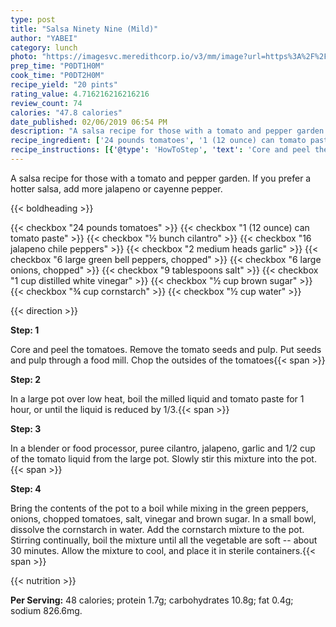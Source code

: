 ```yaml
---
type: post
title: "Salsa Ninety Nine (Mild)"
author: "YABEI"
category: lunch
photo: "https://imagesvc.meredithcorp.io/v3/mm/image?url=https%3A%2F%2Fimages.media-allrecipes.com%2Fuserphotos%2F3910866.jpg"
prep_time: "P0DT1H0M"
cook_time: "P0DT2H0M"
recipe_yield: "20 pints"
rating_value: 4.716216216216216
review_count: 74
calories: "47.8 calories"
date_published: 02/06/2019 06:54 PM
description: "A salsa recipe for those with a tomato and pepper garden.  If you prefer a hotter salsa, add more jalapeno or cayenne pepper."
recipe_ingredient: ['24 pounds tomatoes', '1 (12 ounce) can tomato paste', '½ bunch cilantro', '16 jalapeno chile peppers', '2 medium heads garlic', '6 large green bell peppers, chopped', '6 large onions, chopped', '9 tablespoons salt', '1 cup distilled white vinegar', '½ cup brown sugar', '¾ cup cornstarch', '½ cup water']
recipe_instructions: [{'@type': 'HowToStep', 'text': 'Core and peel the tomatoes. Remove the tomato seeds and pulp. Put seeds and pulp through a food mill. Chop the outsides of the tomatoes\n'}, {'@type': 'HowToStep', 'text': 'In a large pot over low heat, boil the milled liquid and tomato paste  for 1 hour, or until the liquid is reduced by 1/3.\n'}, {'@type': 'HowToStep', 'text': 'In a blender or food processor, puree cilantro, jalapeno, garlic and 1/2 cup of the tomato liquid from the large pot. Slowly stir this mixture into the pot.\n'}, {'@type': 'HowToStep', 'text': 'Bring the contents of the pot to a boil while mixing in the green peppers, onions, chopped tomatoes, salt, vinegar and brown sugar. In a small bowl, dissolve the cornstarch in water. Add the cornstarch mixture to the pot. Stirring continually, boil the mixture until all the vegetable are soft  -- about 30 minutes. Allow the mixture to cool, and place it in sterile containers.\n'}]
---
```


A salsa recipe for those with a tomato and pepper garden.  If you prefer a hotter salsa, add more jalapeno or cayenne pepper. 

{{< boldheading >}}

{{< checkbox "24 pounds tomatoes" >}}
{{< checkbox "1 (12 ounce) can tomato paste" >}}
{{< checkbox "½ bunch cilantro" >}}
{{< checkbox "16  jalapeno chile peppers" >}}
{{< checkbox "2 medium heads garlic" >}}
{{< checkbox "6 large green bell peppers, chopped" >}}
{{< checkbox "6 large onions, chopped" >}}
{{< checkbox "9 tablespoons salt" >}}
{{< checkbox "1 cup distilled white vinegar" >}}
{{< checkbox "½ cup brown sugar" >}}
{{< checkbox "¾ cup cornstarch" >}}
{{< checkbox "½ cup water" >}}


{{< direction >}}

**Step: 1**

Core and peel the tomatoes. Remove the tomato seeds and pulp. Put seeds and pulp through a food mill. Chop the outsides of the tomatoes{{< span >}}

**Step: 2**

In a large pot over low heat, boil the milled liquid and tomato paste  for 1 hour, or until the liquid is reduced by 1/3.{{< span >}}

**Step: 3**

In a blender or food processor, puree cilantro, jalapeno, garlic and 1/2 cup of the tomato liquid from the large pot. Slowly stir this mixture into the pot.{{< span >}}

**Step: 4**

Bring the contents of the pot to a boil while mixing in the green peppers, onions, chopped tomatoes, salt, vinegar and brown sugar. In a small bowl, dissolve the cornstarch in water. Add the cornstarch mixture to the pot. Stirring continually, boil the mixture until all the vegetable are soft  -- about 30 minutes. Allow the mixture to cool, and place it in sterile containers.{{< span >}}

{{< nutrition >}}

**Per Serving:** 48 calories; protein 1.7g; carbohydrates 10.8g; fat 0.4g; sodium 826.6mg.
